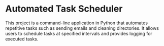 # Automated Task Scheduler

This project is a command-line application in Python that automates repetitive tasks such as sending emails and cleaning directories. It allows users to schedule tasks at specified intervals and provides logging for executed tasks.
